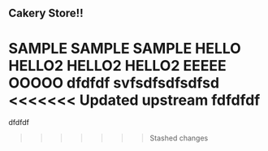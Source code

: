 ## Cakery Store!!

SAMPLE
SAMPLE
SAMPLE
HELLO
HELLO2
HELLO2
HELLO2
EEEEE
OOOOO
dfdfdf
svfsdfsdfsdfsd
<<<<<<< Updated upstream
fdfdfdf
=======
dfdfdf
>>>>>>> Stashed changes
